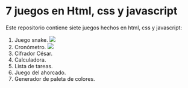 # 7 juegos en Html, css y javascript
Este repositorio contiene siete juegos hechos en html, css y javascript:
1. Juego snake.
 ![](https://www.coolmathgames.com/sites/default/files/styles/mobile_game_image/public/Snake_OG-logo.jpg?itok=iR44Vsed)
2. Cronómetro.
 ![](https://www.shutterstock.com/image-vector/iron-stopwatch-counts-time-catch-260nw-1709422597.jpg)
3. Cifrador César.
4. Calculadora.
5. Lista de tareas.
6. Juego del ahorcado.
7. Generador de paleta de colores.
